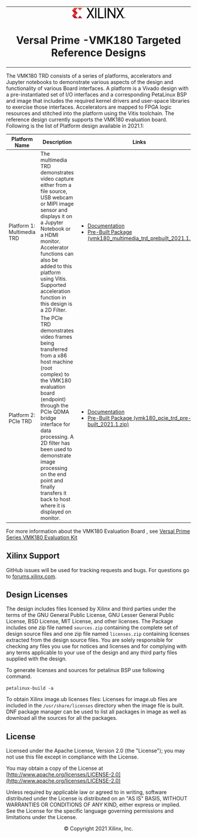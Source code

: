<table class="sphinxhide">
 <tr>
   <td align="center"><img src="docs/source/docs/media/xilinx-logo.png" width="30%"/><h1> Versal Prime -VMK180 Targeted Reference Designs </h1>
   </td>
 </tr>
</table>



The VMK180 TRD consists of a series of platforms, accelerators and Jupyter notebooks to demonstrate various aspects of the design and functionality of various Board interfaces. A platform is a Vivado design with a pre-instantiated set of I/O interfaces and a corresponding PetaLinux BSP and image that includes the required kernel drivers and user-space libraries to exercise those interfaces. Accelerators are mapped to FPGA logic resources and stitched into the platform using the Vitis toolchain. The reference design currently supports the VMK180 evaluation board. 
Following is the list of Platform design available in 2021.1:

| Platform Name  | Description  |  Links |
| -------------- | ------------- |----------------|
| Platform 1: Multimedia TRD  |The multimedia TRD demonstrates video capture either from a file source, USB webcam or MIPI image sensor and displays it on a Jupyter Notebook or a HDMI monitor. Accelerator functions can also be added to this platform using Vitis. Supported acceleration function in this design is a 2D Filter.  |   <ul><li><a href="https://xilinx.github.io/vmk180-trd/platform1/html/index.html">Documentation</a></li><li><a href="https://www.xilinx.com/member/forms/download/xef.html?filename=vmk180_multimedia_trd_prebuilt_2021.1.zip">Pre-Built Package (vmk180_multimedia_trd_prebuilt_2021.1.zip)</a></li></ul>
| Platform 2: PCIe TRD  |  The PCIe TRD demonstrates  video frames being transferred from a x86 host machine (root complex) to the VMK180 evaluation board (endpoint) through the PCIe QDMA bridge interface for data processing.  A 2D filter has been used to demonstrate image processing on the end point and finally transfers it back to host where it is displayed on monitor.  | <ul><li><a href="https://xilinx.github.io/vmk180-trd/platform2/html/index.html">Documentation</a></li><li><a href="https://www.xilinx.com/member/forms/download/xef.html?filename=vmk180_pcie_trd_pre-built_2021.1.zip">Pre-Built Package (vmk180_pcie_trd_pre-built_2021.1.zip)</a></li></ul>



For more information about the VMK180 Evaluation Board , see [Versal Prime Series VMK180 Evaluation Kit](https://www.xilinx.com/products/boards-and-kits/vmk180.html)

## Xilinx Support

GitHub issues will be used for tracking requests and bugs. For questions go to [forums.xilinx.com](http://forums.xilinx.com/).

## Design Licenses

The design includes files licensed by Xilinx and third parties under the terms
of the GNU General Public License, GNU Lesser General Public License,
BSD License, MIT License, and other licenses. The Package includes one
zip file named ``sources.zip`` containing the complete set of design source
files and one zip file named ``licenses.zip`` containing licenses extracted from
the design source files. You are solely responsible for checking any files you
use for notices and licenses and for complying with any terms applicable to your
use of the design and any third party files supplied with the design.

To generate licenses and sources for petalinux BSP use following command. 

``petalinux-build -a``


To obtain  Xilinx image.ub  licenses files:
Licenses for image.ub files are included in the ``/usr/share/licenses`` directory when the image file is built.
DNF package manager can be used to list all packages in image as well as download all the sources for all the packages.


## License

Licensed under the Apache License, Version 2.0 (the "License"); you may not use this file except in compliance with the License.

You may obtain a copy of the License at
[http://www.apache.org/licenses/LICENSE-2.0](http://www.apache.org/licenses/LICENSE-2.0)

Unless required by applicable law or agreed to in writing, software distributed under the License is distributed on an "AS IS" BASIS, WITHOUT WARRANTIES OR CONDITIONS OF ANY KIND, either express or implied. See the License for the specific language governing permissions and limitations under the License.

<p align="center">&copy; Copyright 2021 Xilinx, Inc.</p>

